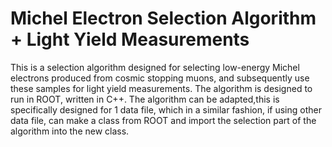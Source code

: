 # Michel Electron Selection Algorithm + Light Yield Measurements
This is a selection algorithm designed for selecting low-energy Michel electrons produced from cosmic stopping muons, and subsequently use these samples for light yield measurements. The algorithm is designed to run in ROOT, written in C++.
The algorithm can be adapted,this is specifically designed for 1 data file, which in a similar fashion, if using other data file, can make a class from ROOT and import the selection part of the algorithm into the new class.
